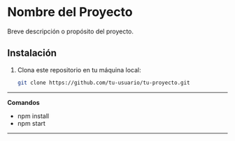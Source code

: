 # Nombre del Proyecto

Breve descripción o propósito del proyecto.

## Instalación

1. Clona este repositorio en tu máquina local:
   ```bash
   git clone https://github.com/tu-usuario/tu-proyecto.git

---
**Comandos**
- npm install
- npm start
---

